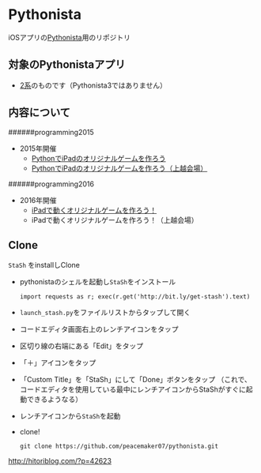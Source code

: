 # Pythonista
iOSアプリの[Pythonista](http://omz-software.com/pythonista/)用のリポジトリ

## 対象のPythonistaアプリ

* [2系](https://itunes.apple.com/us/app/pythonista/id528579881?mt=8)のものです（Pythonista3ではありません）

## 内容について

######programming2015
* 2015年開催
    * [PythonでiPadのオリジナルゲームを作ろう](https://manage.doorkeeper.jp/groups/glnagano/events/34382)
    * [PythonでiPadのオリジナルゲームを作ろう（上越会場）](https://manage.doorkeeper.jp/groups/glnagano/events/34696)

######programming2016

* 2016年開催
    * [iPadで動くオリジナルゲームを作ろう！](https://glnagano.connpass.com/event/42459/)
    * iPadで動くオリジナルゲームを作ろう！（上越会場）

## Clone

`StaSh` をinstallしClone

* pythonistaのシェルを起動し`StaSh`をインストール

    ```
    import requests as r; exec(r.get('http://bit.ly/get-stash').text)
    ```

* `launch_stash.py`をファイルリストからタップして開く
* コードエディタ画面右上のレンチアイコンをタップ
* 区切り線の右端にある「Edit」をタップ
* 「＋」アイコンをタップ
* 「Custom Title」を「StaSh」にして「Done」ボタンをタップ
    （これで、コードエディタを使用している最中にレンチアイコンからStaShがすぐに起動できるようなる）
* レンチアイコンから`StaSh`を起動
* clone!
    
    ```
    git clone https://github.com/peacemaker07/pythonista.git
    ```
http://hitoriblog.com/?p=42623